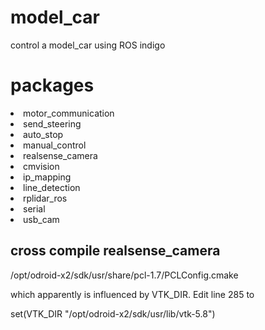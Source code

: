 # model_car
control a model_car using ROS indigo 
# packages
<li> motor_communication </li>
<li> send_steering </li>
<li> auto_stop </li>
<li> manual_control </li>
<li> realsense_camera </li>
<li> cmvision </li>
<li> ip_mapping </li>
<li> line_detection </li>
<li> rplidar_ros </li>
<li> serial </li>
<li> usb_cam </li>
  

## cross compile realsense_camera

/opt/odroid-x2/sdk/usr/share/pcl-1.7/PCLConfig.cmake

which apparently is influenced by VTK_DIR. Edit line 285 to 

set(VTK_DIR "/opt/odroid-x2/sdk/usr/lib/vtk-5.8")
